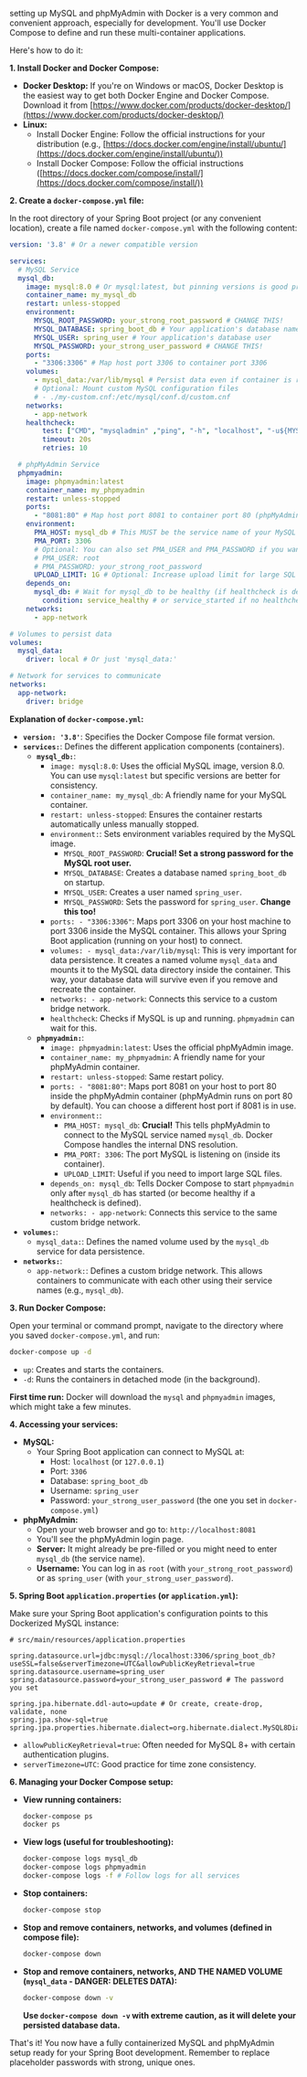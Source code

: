setting up MySQL and phpMyAdmin with Docker is a very common and convenient approach, especially for development. You'll use Docker Compose to define and run these multi-container applications.

Here's how to do it:

**1. Install Docker and Docker Compose:**

*   **Docker Desktop:** If you're on Windows or macOS, Docker Desktop is the easiest way to get both Docker Engine and Docker Compose. Download it from [https://www.docker.com/products/docker-desktop/](https://www.docker.com/products/docker-desktop/)
*   **Linux:**
    *   Install Docker Engine: Follow the official instructions for your distribution (e.g., [https://docs.docker.com/engine/install/ubuntu/](https://docs.docker.com/engine/install/ubuntu/))
    *   Install Docker Compose: Follow the official instructions ([https://docs.docker.com/compose/install/](https://docs.docker.com/compose/install/))

**2. Create a `docker-compose.yml` file:**

In the root directory of your Spring Boot project (or any convenient location), create a file named `docker-compose.yml` with the following content:

```yaml
version: '3.8' # Or a newer compatible version

services:
  # MySQL Service
  mysql_db:
    image: mysql:8.0 # Or mysql:latest, but pinning versions is good practice
    container_name: my_mysql_db
    restart: unless-stopped
    environment:
      MYSQL_ROOT_PASSWORD: your_strong_root_password # CHANGE THIS!
      MYSQL_DATABASE: spring_boot_db # Your application's database name
      MYSQL_USER: spring_user # Your application's database user
      MYSQL_PASSWORD: your_strong_user_password # CHANGE THIS!
    ports:
      - "3306:3306" # Map host port 3306 to container port 3306
    volumes:
      - mysql_data:/var/lib/mysql # Persist data even if container is removed
      # Optional: Mount custom MySQL configuration files
      # - ./my-custom.cnf:/etc/mysql/conf.d/custom.cnf
    networks:
      - app-network
    healthcheck:
        test: ["CMD", "mysqladmin" ,"ping", "-h", "localhost", "-u${MYSQL_USER}", "-p${MYSQL_PASSWORD}"]
        timeout: 20s
        retries: 10

  # phpMyAdmin Service
  phpmyadmin:
    image: phpmyadmin:latest
    container_name: my_phpmyadmin
    restart: unless-stopped
    ports:
      - "8081:80" # Map host port 8081 to container port 80 (phpMyAdmin's default)
    environment:
      PMA_HOST: mysql_db # This MUST be the service name of your MySQL container
      PMA_PORT: 3306
      # Optional: You can also set PMA_USER and PMA_PASSWORD if you want to auto-login
      # PMA_USER: root
      # PMA_PASSWORD: your_strong_root_password
      UPLOAD_LIMIT: 1G # Optional: Increase upload limit for large SQL imports
    depends_on:
      mysql_db: # Wait for mysql_db to be healthy (if healthcheck is defined) or started
        condition: service_healthy # or service_started if no healthcheck
    networks:
      - app-network

# Volumes to persist data
volumes:
  mysql_data:
    driver: local # Or just 'mysql_data:'

# Network for services to communicate
networks:
  app-network:
    driver: bridge
```

**Explanation of `docker-compose.yml`:**

*   **`version: '3.8'`**: Specifies the Docker Compose file format version.
*   **`services:`**: Defines the different application components (containers).
    *   **`mysql_db:`**:
        *   `image: mysql:8.0`: Uses the official MySQL image, version 8.0. You can use `mysql:latest` but specific versions are better for consistency.
        *   `container_name: my_mysql_db`: A friendly name for your MySQL container.
        *   `restart: unless-stopped`: Ensures the container restarts automatically unless manually stopped.
        *   `environment:`: Sets environment variables required by the MySQL image.
            *   `MYSQL_ROOT_PASSWORD`: **Crucial! Set a strong password for the MySQL root user.**
            *   `MYSQL_DATABASE`: Creates a database named `spring_boot_db` on startup.
            *   `MYSQL_USER`: Creates a user named `spring_user`.
            *   `MYSQL_PASSWORD`: Sets the password for `spring_user`. **Change this too!**
        *   `ports: - "3306:3306"`: Maps port 3306 on your host machine to port 3306 inside the MySQL container. This allows your Spring Boot application (running on your host) to connect.
        *   `volumes: - mysql_data:/var/lib/mysql`: This is very important for data persistence. It creates a named volume `mysql_data` and mounts it to the MySQL data directory inside the container. This way, your database data will survive even if you remove and recreate the container.
        *   `networks: - app-network`: Connects this service to a custom bridge network.
        *   `healthcheck`: Checks if MySQL is up and running. `phpmyadmin` can wait for this.
    *   **`phpmyadmin:`**:
        *   `image: phpmyadmin:latest`: Uses the official phpMyAdmin image.
        *   `container_name: my_phpmyadmin`: A friendly name for your phpMyAdmin container.
        *   `restart: unless-stopped`: Same restart policy.
        *   `ports: - "8081:80"`: Maps port 8081 on your host to port 80 inside the phpMyAdmin container (phpMyAdmin runs on port 80 by default). You can choose a different host port if 8081 is in use.
        *   `environment:`:
            *   `PMA_HOST: mysql_db`: **Crucial!** This tells phpMyAdmin to connect to the MySQL service named `mysql_db`. Docker Compose handles the internal DNS resolution.
            *   `PMA_PORT: 3306`: The port MySQL is listening on (inside its container).
            *   `UPLOAD_LIMIT`: Useful if you need to import large SQL files.
        *   `depends_on: mysql_db`: Tells Docker Compose to start `phpmyadmin` only after `mysql_db` has started (or become healthy if a healthcheck is defined).
        *   `networks: - app-network`: Connects this service to the same custom bridge network.
*   **`volumes:`**:
    *   `mysql_data:`: Defines the named volume used by the `mysql_db` service for data persistence.
*   **`networks:`**:
    *   `app-network:`: Defines a custom bridge network. This allows containers to communicate with each other using their service names (e.g., `mysql_db`).

**3. Run Docker Compose:**

Open your terminal or command prompt, navigate to the directory where you saved `docker-compose.yml`, and run:

```bash
docker-compose up -d
```

*   `up`: Creates and starts the containers.
*   `-d`: Runs the containers in detached mode (in the background).

**First time run:** Docker will download the `mysql` and `phpmyadmin` images, which might take a few minutes.

**4. Accessing your services:**

*   **MySQL:**
    *   Your Spring Boot application can connect to MySQL at:
        *   Host: `localhost` (or `127.0.0.1`)
        *   Port: `3306`
        *   Database: `spring_boot_db`
        *   Username: `spring_user`
        *   Password: `your_strong_user_password` (the one you set in `docker-compose.yml`)
*   **phpMyAdmin:**
    *   Open your web browser and go to: `http://localhost:8081`
    *   You'll see the phpMyAdmin login page.
    *   **Server:** It might already be pre-filled or you might need to enter `mysql_db` (the service name).
    *   **Username:** You can log in as `root` (with `your_strong_root_password`) or as `spring_user` (with `your_strong_user_password`).

**5. Spring Boot `application.properties` (or `application.yml`):**

Make sure your Spring Boot application's configuration points to this Dockerized MySQL instance:

```properties
# src/main/resources/application.properties

spring.datasource.url=jdbc:mysql://localhost:3306/spring_boot_db?useSSL=false&serverTimezone=UTC&allowPublicKeyRetrieval=true
spring.datasource.username=spring_user
spring.datasource.password=your_strong_user_password # The password you set

spring.jpa.hibernate.ddl-auto=update # Or create, create-drop, validate, none
spring.jpa.show-sql=true
spring.jpa.properties.hibernate.dialect=org.hibernate.dialect.MySQL8Dialect
```

*   `allowPublicKeyRetrieval=true`: Often needed for MySQL 8+ with certain authentication plugins.
*   `serverTimezone=UTC`: Good practice for time zone consistency.

**6. Managing your Docker Compose setup:**

*   **View running containers:**
    ```bash
    docker-compose ps
    docker ps
    ```
*   **View logs (useful for troubleshooting):**
    ```bash
    docker-compose logs mysql_db
    docker-compose logs phpmyadmin
    docker-compose logs -f # Follow logs for all services
    ```
*   **Stop containers:**
    ```bash
    docker-compose stop
    ```
*   **Stop and remove containers, networks, and volumes (defined in compose file):**
    ```bash
    docker-compose down
    ```
*   **Stop and remove containers, networks, AND THE NAMED VOLUME (`mysql_data` - DANGER: DELETES DATA):**
    ```bash
    docker-compose down -v
    ```
    **Use `docker-compose down -v` with extreme caution, as it will delete your persisted database data.**

That's it! You now have a fully containerized MySQL and phpMyAdmin setup ready for your Spring Boot development. Remember to replace placeholder passwords with strong, unique ones.